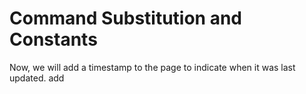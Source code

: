 # Command Substitution and Constants
Now, we will add a timestamp to the page to indicate when it was last updated.
add
<!--stackedit_data:
eyJoaXN0b3J5IjpbLTM5NjI3MTY3MF19
-->
